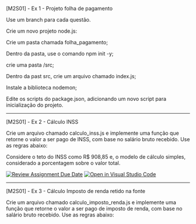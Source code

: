 [M2S01] - Ex 1 - Projeto folha de pagamento

Use um branch para cada questão.

Crie um novo projeto node.js:

Crie um pasta chamada folha_pagamento;

Dentro da pasta, use o comando npm init -y;

crie uma pasta /src;

Dentro da past src, crie um arquivo chamado index.js;

Instale a biblioteca nodemon;

Edite os scripts do package.json, adicionando um novo script para inicialização do projeto.

-----------------------

[M2S01] - Ex 2 - Cálculo INSS

Crie um arquivo chamado calculo_inss.js e implemente uma função que retorne o valor a ser pago de INSS, com base no salário bruto recebido. Use as regras abaixo:

Considere o teto do INSS como R$ 908,85 e, o modelo de cálculo simples, considerado a porcentagem sobre o valor total.


[![Review Assignment Due Date](https://classroom.github.com/assets/deadline-readme-button-24ddc0f5d75046c5622901739e7c5dd533143b0c8e959d652212380cedb1ea36.svg)](https://classroom.github.com/a/LYZgbpcg)
[![Open in Visual Studio Code](https://classroom.github.com/assets/open-in-vscode-718a45dd9cf7e7f842a935f5ebbe5719a5e09af4491e668f4dbf3b35d5cca122.svg)](https://classroom.github.com/online_ide?assignment_repo_id=15085929&assignment_repo_type=AssignmentRepo)

-----------------------

[M2S01] - Ex 3 - Cálculo Imposto de renda retido na fonte

Crie um arquivo chamado calculo_imposto_renda.js e implemente uma função que retorne o valor a ser pago de imposto de renda, com base no salário bruto recebido. Use as regras abaixo: